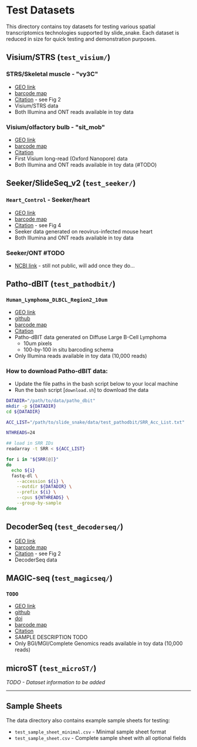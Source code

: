 # Test Datasets

This directory contains toy datasets for testing various spatial transcriptomics technologies supported by slide_snake. Each dataset is reduced in size for quick testing and demonstration purposes.

## Visium/STRS (`test_visium/`)

### STRS/Skeletal muscle - "vy3C"
- [GEO link](https://www.ncbi.nlm.nih.gov/geo/query/acc.cgi?acc=GSE161318)
- [barcode map](https://github.com/mckellardw/slide_snake/blob/main/resources/visium_whitelist/visium-v1_coordinates.txt)
- [Citation](https://www.nature.com/articles/s41587-022-01517-6) - see Fig 2
- Visium/STRS data
- Both Illumina and ONT reads available in toy data

### Visium/olfactory bulb - "sit_mob"
- [GEO link](https://www.ncbi.nlm.nih.gov/geo/query/acc.cgi?acc=GSE153859)
- [barcode map](https://github.com/mckellardw/slide_snake/blob/main/resources/visium_whitelist/visium-v1_coordinates.txt)
- [Citation](https://doi.org/10.1093/nar/gkad169)
- First Visium long-read (Oxford Nanopore) data
- Both Illumina and ONT reads available in toy data (#TODO)


## Seeker/SlideSeq_v2 (`test_seeker/`)

### `Heart_Control` - Seeker/heart
- [GEO link](https://www.ncbi.nlm.nih.gov/geo/query/acc.cgi?acc=GSE161318)
- [barcode map](https://github.com/mckellardw/slide_snake/blob/main/data/test_seeker/A0004_043_BeadBarcodes.txt)
- [Citation](https://www.nature.com/articles/s44161-022-00138-1) - see Fig 4
- Seeker data generated on reovirus-infected mouse heart
- Both Illumina and ONT reads available in toy data

### Seeker/ONT #TODO

- [NCBI link](https://dataview.ncbi.nlm.nih.gov/object/PRJNA1116561?reviewer=uc7v6e10toqp4lllatmu6vvf53) - still not public, will add once they do...

## Patho-dBIT (`test_pathodbit/`)

### `Human_Lymphoma_DLBCL_Region2_10um` 
- [GEO link](https://www.ncbi.nlm.nih.gov/geo/query/acc.cgi?acc=GSM8454085)
- [github](https://github.com/Zhiliang-Bai/Patho-DBiT)
- [barcode map](https://github.com/mckellardw/slide_snake/blob/main/resources/dbit_whitelist/Spatial_barcode_100x100.txt)
- [Citation](https://pubmed.ncbi.nlm.nih.gov/39353436/)
- Patho-dBIT data generated on Diffuse Large B-Cell Lymphoma 
  - 10um pixels
  - 100-by-100 in situ barcoding schema
- Only Illumina reads available in toy data (10,000 reads)

### How to download Patho-dBIT data:
- Update the file paths in the bash script below to your local machine
- Run the bash script [`download.sh`] to download the data
```bash
DATADIR="/path/to/data/patho_dbit"
mkdir -p ${DATADIR}
cd ${DATADIR}

ACC_LIST="/path/to/slide_snake/data/test_pathodbit/SRR_Acc_List.txt"

NTHREADS=24

## load in SRR IDs
readarray -t SRR < ${ACC_LIST}

for i in "${SRR[@]}"
do
  echo ${i}
  fastq-dl \
    --accession ${i} \
    --outdir ${DATADIR} \
    --prefix ${i} \
    --cpus ${NTHREADS} \
    --group-by-sample
done
```

## DecoderSeq (`test_decoderseq/`)

- [GEO link](https://www.ncbi.nlm.nih.gov/geo/query/acc.cgi?acc=GSE2358968)
- [barcode map](https://github.com/mckellardw/slide_snake/blob/main/resources/decoderseq_whitelist/barcodeslist.txt)
- [Citation](https://www.nature.com/articles/s41587-023-02086-y) - see Fig 2
- DecoderSeq data

## MAGIC-seq (`test_magicseq/`)

### `TODO` 
- [GEO link](TODO)
- [github](https://github.com/bioinfo-biols/MAGIC-seq)
- [doi](https://doi.org/10.1038/s41588-024-01906-4) 
- [barcode map](TODO)
- [Citation](TODO)
- SAMPLE DESCRIPTION TODO
- Only BGI/MGI/Complete Genomics reads available in toy data (10,000 reads)

## microST (`test_microST/`)

*TODO - Dataset information to be added*

---

## Sample Sheets

The data directory also contains example sample sheets for testing:
- `test_sample_sheet_minimal.csv` - Minimal sample sheet format
- `test_sample_sheet.csv` - Complete sample sheet with all optional fields
